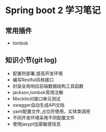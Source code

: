 # Spring boot 2 学习笔记

## 常用插件
- lombok

## 知识小节(git log)
- 配置热部署,提高开发环境
- 编写Restful风格接口
- 封装全局响应前端数据结构工具函数
- jackson,lombok常用注解
- Mockito对接口单元测试
- swagger自动生成API文档
- yaml配置文件,占位符使用，实体类调用
- 不同开发环境采用不同配置文件
- 使用jasypt加密敏感信息